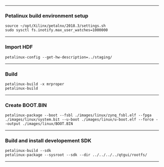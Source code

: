 
---
### Petalinux build environment setup  

```source ~/opt/Xilinx/petalnx/2018.3/settings.sh```  
```sudo sysctl fs.inotify.max_user_watches=1000000```  

---
### Import HDF  
```petalinux-config --get-hw-description=../staging/```  

---
### Build  
```petalinux-build -x mrproper```  
```petalinux-build```  

---
### Create BOOT.BIN  
```petalinux-package --boot --fsbl ./images/linux/zynq_fsbl.elf --fpga ./images/linux/system.bit --u-boot ./images/linux/u-boot.elf --force --output ./images/linux/BOOT.BIN```  

---
### Build and install developement SDK
```petalinux-build --sdk```  
```petalinux-package --sysroot --sdk --dir ../../../../qtgui/rootfs/```  

---


